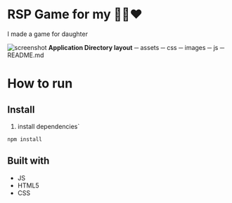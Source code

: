 # RSP Game for my 👨‍👧❤️

I made a game for daughter

![screenshot](/assets/images/screenshot.png)
**Application Directory layout**
─ assets
─ css
─ images
─ js
─ README.md

# How to run

## Install

1. install dependencies`

```shell
npm install
```

## Built with

- JS
- HTML5
- CSS
